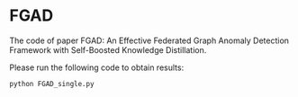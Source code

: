 # FGAD
The code of paper FGAD: An Effective Federated Graph Anomaly Detection Framework with Self-Boosted Knowledge Distillation.

Please run the following code to obtain results:


    python FGAD_single.py
